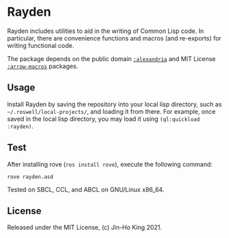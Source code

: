# Rayden

Rayden includes utilities to aid in the writing of Common Lisp code.
In particular, there are convenience functions and macros (and 
re-exports) for writing functional code.

The package depends on the public domain 
[`:alexandria`](https://common-lisp.net/project/alexandria/) 
and MIT License 
[`:arrow-macros`](https://github.com/hipeta/arrow-macros/) packages.

## Usage

Install Rayden by saving the repository into your local lisp
directory, such as `~/.roswell/local-projects/`, and loading it from
there. For example, once saved in the local lisp directory, you may
load it using `(ql:quickload :rayden)`.

## Test

After installing rove (`ros install rove`), execute the following command:

```
rove rayden.asd
```

Tested on SBCL, CCL, and ABCL on GNU/Linux x86_64.

## License

Released under the MIT License, (c) Jin-Ho King 2021.
